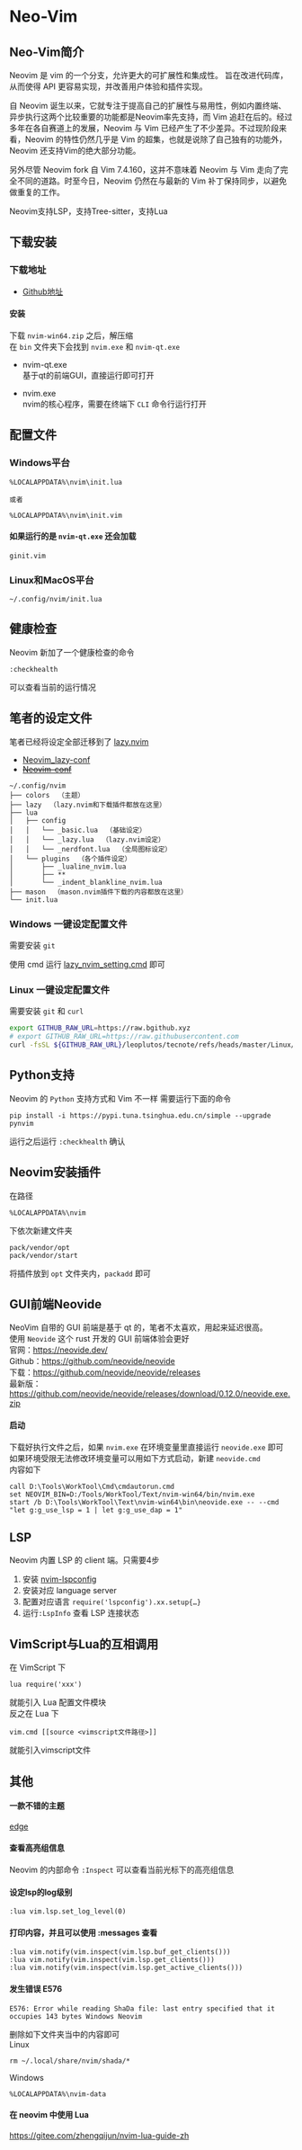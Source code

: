 # Neo-Vim

## Neo-Vim简介
Neovim 是 vim 的一个分支，允许更大的可扩展性和集成性。 旨在改进代码库，从而使得 API 更容易实现，并改善用户体验和插件实现。  

自 Neovim 诞生以来，它就专注于提高自己的扩展性与易用性，例如内置终端、异步执行这两个比较重要的功能都是Neovim率先支持，而 Vim 追赶在后的。经过多年在各自赛道上的发展，Neovim 与 Vim 已经产生了不少差异。不过现阶段来看，Neovim 的特性仍然几乎是 Vim 的超集，也就是说除了自己独有的功能外，Neovim 还支持Vim的绝大部分功能。  

另外尽管 Neovim fork 自 Vim 7.4.160，这并不意味着 Neovim 与 Vim 走向了完全不同的道路。时至今日，Neovim 仍然在与最新的 Vim 补丁保持同步，以避免做重复的工作。  

Neovim支持LSP，支持Tree-sitter，支持Lua

## 下载安装

### 下载地址
* [Github地址](https://github.com/neovim/neovim)

#### 安装
下载 ``nvim-win64.zip`` 之后，解压缩  
在 ``bin`` 文件夹下会找到 ``nvim.exe`` 和 ``nvim-qt.exe``

- nvim-qt.exe  
  基于qt的前端GUI，直接运行即可打开

- nvim.exe  
  nvim的核心程序，需要在终端下 ``CLI`` 命令行运行打开

## 配置文件

### Windows平台
```
%LOCALAPPDATA%\nvim\init.lua

或者

%LOCALAPPDATA%\nvim\init.vim
```
#### 如果运行的是 ``nvim-qt.exe`` 还会加载
```
ginit.vim
```

### Linux和MacOS平台

```
~/.config/nvim/init.lua
```

## 健康检查
Neovim 新加了一个健康检查的命令
```
:checkhealth
```
可以查看当前的运行情况

## 笔者的设定文件
笔者已经将设定全部迁移到了 [lazy.nvim](https://github.com/folke/lazy.nvim)

- [Neovim_lazy-conf](Neovim_lazy-conf)
- ~~[Neovim-conf](Neovim-conf)~~

```
~/.config/nvim
├── colors  （主题）
├── lazy  （lazy.nvim和下载插件都放在这里）
├── lua
│   ├── config
│   │   └── _basic.lua  （基础设定）
│   │   └── _lazy.lua  （lazy.nvim设定）
│   │   └── _nerdfont.lua  （全局图标设定）
│   └── plugins  （各个插件设定）
│       ├── _lualine_nvim.lua
│       ├── **
│       └── _indent_blankline_nvim.lua
├── mason  （mason.nvim插件下载的内容都放在这里）
└── init.lua
```

### Windows 一键设定配置文件
需要安装 ``git``

使用 cmd 运行 [lazy_nvim_setting.cmd](../Windows/lazy_nvim_setting.cmd) 即可

### Linux 一键设定配置文件
需要安装 ``git`` 和 ``curl``

```bash
export GITHUB_RAW_URL=https://raw.bgithub.xyz
# export GITHUB_RAW_URL=https://raw.githubusercontent.com
curl -fsSL ${GITHUB_RAW_URL}/leoplutos/tecnote/refs/heads/master/Linux/lazy_nvim_setting.sh | bash
```

## Python支持
Neovim 的 ``Python`` 支持方式和 Vim 不一样
需要运行下面的命令
```
pip install -i https://pypi.tuna.tsinghua.edu.cn/simple --upgrade pynvim
```
运行之后运行 ``:checkhealth`` 确认

## Neovim安装插件
在路径
```
%LOCALAPPDATA%\nvim
```
下依次新建文件夹
```
pack/vendor/opt
pack/vendor/start
```
将插件放到 ``opt`` 文件夹内，``packadd`` 即可

## GUI前端Neovide
NeoVim 自带的 GUI 前端是基于 qt 的，笔者不太喜欢，用起来延迟很高。  
使用 ``Neovide`` 这个 rust 开发的 GUI 前端体验会更好  
官网：https://neovide.dev/  
Github：https://github.com/neovide/neovide  
下载：https://github.com/neovide/neovide/releases  
最新版：https://github.com/neovide/neovide/releases/download/0.12.0/neovide.exe.zip  

#### 启动
下载好执行文件之后，如果 ``nvim.exe`` 在环境变量里直接运行 ``neovide.exe`` 即可  
如果环境受限无法修改环境变量可以用如下方式启动，新建 ``neovide.cmd``  
内容如下
```
call D:\Tools\WorkTool\Cmd\cmdautorun.cmd
set NEOVIM_BIN=D:/Tools/WorkTool/Text/nvim-win64/bin/nvim.exe
start /b D:\Tools\WorkTool\Text\nvim-win64\bin\neovide.exe -- --cmd "let g:g_use_lsp = 1 | let g:g_use_dap = 1"
```

## LSP
Neovim 内置 LSP 的 client 端。只需要4步
1. 安装 [nvim-lspconfig](https://github.com/neovim/nvim-lspconfig)
2. 安装对应 language server
3. 配置对应语言 ``require('lspconfig').xx.setup{…}``
4. 运行``:LspInfo`` 查看 LSP 连接状态

## VimScript与Lua的互相调用
在 VimScript 下
```
lua require('xxx')
```
就能引入 Lua 配置文件模块  
反之在 Lua 下
```
vim.cmd [[source <vimscript文件路径>]]
```
就能引入vimscript文件

## 其他

#### 一款不错的主题
[edge](https://github.com/sainnhe/edge)

#### 查看高亮组信息
Neovim 的内部命令 ``:Inspect`` 可以查看当前光标下的高亮组信息

#### 设定lsp的log级别
```
:lua vim.lsp.set_log_level(0)
```

#### 打印内容，并且可以使用 :messages 查看
```
:lua vim.notify(vim.inspect(vim.lsp.buf_get_clients()))
:lua vim.notify(vim.inspect(vim.lsp.get_clients()))
:lua vim.notify(vim.inspect(vim.lsp.get_active_clients()))
```

#### 发生错误 E576
```
E576: Error while reading ShaDa file: last entry specified that it occupies 143 bytes Windows Neovim
```
删除如下文件夹当中的内容即可  
Linux
```
rm ~/.local/share/nvim/shada/*
```
Windows
```
%LOCALAPPDATA%\nvim-data
```

#### 在 neovim 中使用 Lua
https://gitee.com/zhengqijun/nvim-lua-guide-zh

